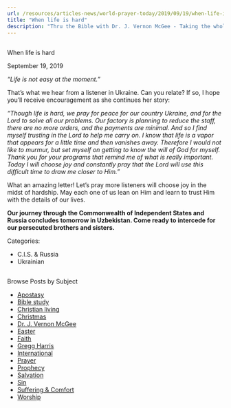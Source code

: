 ```yaml
---
url: /resources/articles-news/world-prayer-today/2019/09/19/when-life-is-hard
title: "When life is hard"
description: "Thru the Bible with Dr. J. Vernon McGee - Taking the whole Word to the whole world"
---
```







## 
 When life is hard


September 19, 2019
![]()




*“Life is not easy at the moment.”*


That’s what we hear from a listener in Ukraine. Can you relate? If so, I hope you’ll receive encouragement as she continues her story:


*“Though life is hard, we pray for peace for our country Ukraine, and for the Lord to solve all our problems. Our factory is planning to reduce the staff, there are no more orders, and the payments are minimal. And so I find myself trusting in the Lord to help me carry on. I know that life is a vapor that appears for a little time and then vanishes away. Therefore I would not like to murmur, but set myself on getting to know the will of God for myself. Thank you for your programs that remind me of what is really important. Today I will choose joy and constantly pray that the Lord will use this difficult time to draw me closer to Him.”*


What an amazing letter! Let’s pray more listeners will choose joy in the midst of hardship. May each one of us lean on Him and learn to trust Him with the details of our lives. 


**Our journey through the Commonwealth of Independent States and Russia concludes tomorrow in Uzbekistan. Come ready to intercede for our persecuted brothers and sisters.** 



Categories: 


* C.I.S. & Russia
* Ukrainian









## 
 Browse Posts by Subject


* [Apostasy](/resources/articles-news/-in-tags/tags/Apostasy)
* [Bible study](/resources/articles-news/-in-tags/tags/Bible-study)
* [Christian living](/resources/articles-news/-in-tags/tags/Christian-living)
* [Christmas](/resources/articles-news/-in-tags/tags/Christmas)
* [Dr. J. Vernon McGee](/resources/articles-news/-in-tags/tags/Dr-J-Vernon-McGee)
* [Easter](/resources/articles-news/-in-tags/tags/easter)
* [Faith](/resources/articles-news/-in-tags/tags/Faith)
* [Gregg Harris](/resources/articles-news/-in-tags/tags/Gregg-Harris)
* [International](/resources/articles-news/-in-tags/tags/International)
* [Prayer](/resources/articles-news/-in-tags/tags/prayer)
* [Prophecy](/resources/articles-news/-in-tags/tags/Prophecy)
* [Salvation](/resources/articles-news/-in-tags/tags/Salvation)
* [Sin](/resources/articles-news/-in-tags/tags/sin)
* [Suffering & Comfort](/resources/articles-news/-in-tags/tags/Suffering-Comfort)
* [Worship](/resources/articles-news/-in-tags/tags/worship)






